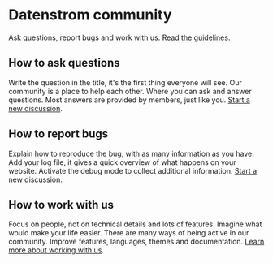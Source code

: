 # Datenstrom community

Ask questions, report bugs and work with us. [Read the guidelines](https://datenstrom.se/yellow/help/contributing-guidelines).

## How to ask questions

Write the question in the title, it's the first thing everyone will see. Our community is a place to help each other. Where you can ask and answer questions. Most answers are provided by members, just like you. [Start a new discussion](https://github.com/datenstrom/community/discussions/categories/ask-a-question).

## How to report bugs

Explain how to reproduce the bug, with as many information as you have. Add your log file, it gives a quick overview of what happens on your website. Activate the debug mode to collect additional information. [Start a new discussion](https://github.com/datenstrom/community/discussions/categories/report-a-bug).

## How to work with us

Focus on people, not on technical details and lots of features. Imagine what would make your life easier. There are many ways of being active in our community. Improve features, languages, themes and documentation. [Learn more about working with us](https://github.com/datenstrom/community/discussions/760).
